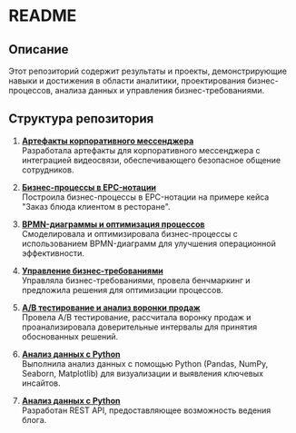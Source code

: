 # README  

## Описание  
Этот репозиторий содержит результаты и проекты, демонстрирующие навыки и достижения в области аналитики, проектирования бизнес-процессов, анализа данных и управления бизнес-требованиями.  

## Структура репозитория  

1. **[Артефакты корпоративного мессенджера](./Артефакты_корпоративного_мессенджера)**  
   Разработала артефакты для корпоративного мессенджера с интеграцией видеосвязи, обеспечивающего безопасное общение сотрудников.  

2. **[Бизнес-процессы в EPC-нотации](https://miro.com/app/board/uXjVLVaCfJk=/)**  
   Построила бизнес-процессы в EPC-нотации на примере кейса "Заказ блюда клиентом в ресторане".  

3. **[BPMN-диаграммы и оптимизация процессов](./BPMN-диаграммы_и_оптимизация_процессов/)**  
   Смоделировала и оптимизировала бизнес-процессы с использованием BPMN-диаграмм для улучшения операционной эффективности.  

4. **[Управление бизнес-требованиями](./Управление%20бизнес-требованиями/)**  
   Управляла бизнес-требованиями, провела бенчмаркинг и предложила решения для оптимизации процессов.  

5. **[A/B тестирование и анализ воронки продаж](./A-B_тестирование_и_анализ_воронки_продаж/)**  
   Провела A/B тестирование, рассчитала воронку продаж и проанализировала доверительные интервалы для принятия обоснованных решений.  

6. **[Анализ данных с Python](./Анализ_данных_с_Python/)**  
   Выполнила анализ данных с помощью Python (Pandas, NumPy, Seaborn, Matplotlib) для визуализации и выявления ключевых инсайтов.  

7. **[Анализ данных с Python](./Разработка_API_на_Flask/)**  
   Разработан REST API, предоставляющее возможность ведения блога.  